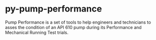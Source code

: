 # py-pump-performance
 Pump Performance is a set of tools to help engineers and technicians to asses the condition of an API 610 pump during its Performance and Mechanical Running Test trials.
